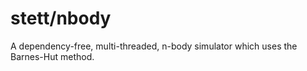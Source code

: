 # stett/nbody
A dependency-free, multi-threaded, n-body simulator which uses the Barnes-Hut method.
